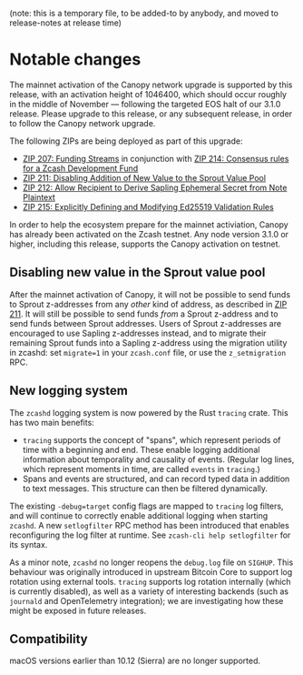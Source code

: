 (note: this is a temporary file, to be added-to by anybody, and moved to
release-notes at release time)

Notable changes
===============

The mainnet activation of the Canopy network upgrade is supported by this
release, with an activation height of 1046400, which should occur roughly in the
middle of November — following the targeted EOS halt of our 3.1.0 release.
Please upgrade to this release, or any subsequent release, in order to follow
the Canopy network upgrade.

The following ZIPs are being deployed as part of this upgrade:

* [ZIP 207: Funding Streams](https://zips.z.cash/zip-0207) in conjunction with [ZIP 214: Consensus rules for a Zcash Development Fund](https://zips.z.cash/zip-0214)
* [ZIP 211: Disabling Addition of New Value to the Sprout Value Pool](https://zips.z.cash/zip-0211)
* [ZIP 212: Allow Recipient to Derive Sapling Ephemeral Secret from Note Plaintext](https://zips.z.cash/zip-0212)
* [ZIP 215: Explicitly Defining and Modifying Ed25519 Validation Rules](https://zips.z.cash/zip-0215)

In order to help the ecosystem prepare for the mainnet activiation, Canopy has
already been activated on the Zcash testnet. Any node version 3.1.0 or higher,
including this release, supports the Canopy activation on testnet.

Disabling new value in the Sprout value pool
--------------------------------------------

After the mainnet activation of Canopy, it will not be possible to send funds to
Sprout z-addresses from any _other_ kind of address, as described in [ZIP 211](https://zips.z.cash/zip-0211).
It will still be possible to send funds _from_ a Sprout z-address and to send
funds between Sprout addresses. Users of Sprout z-addresses are encouraged to
use Sapling z-addresses instead, and to migrate their remaining Sprout funds
into a Sapling z-address using the migration utility in zcashd: set `migrate=1`
in your `zcash.conf` file, or use the `z_setmigration` RPC.

New logging system
------------------

The `zcashd` logging system is now powered by the Rust `tracing` crate. This
has two main benefits:

- `tracing` supports the concept of "spans", which represent periods of time
  with a beginning and end. These enable logging additional information about
  temporality and causality of events. (Regular log lines, which represent
  moments in time, are called `events` in `tracing`.)
- Spans and events are structured, and can record typed data in addition to text
  messages. This structure can then be filtered dynamically.

The existing `-debug=target` config flags are mapped to `tracing` log filters,
and will continue to correctly enable additional logging when starting `zcashd`.
A new `setlogfilter` RPC method has been introduced that enables reconfiguring
the log filter at runtime. See `zcash-cli help setlogfilter` for its syntax.

As a minor note, `zcashd` no longer reopens the `debug.log` file on `SIGHUP`.
This behaviour was originally introduced in upstream Bitcoin Core to support log
rotation using external tools. `tracing` supports log rotation internally (which
is currently disabled), as well as a variety of interesting backends (such as
`journald` and OpenTelemetry integration); we are investigating how these might
be exposed in future releases.

Compatibility
-------------
macOS versions earlier than 10.12 (Sierra) are no longer supported.
